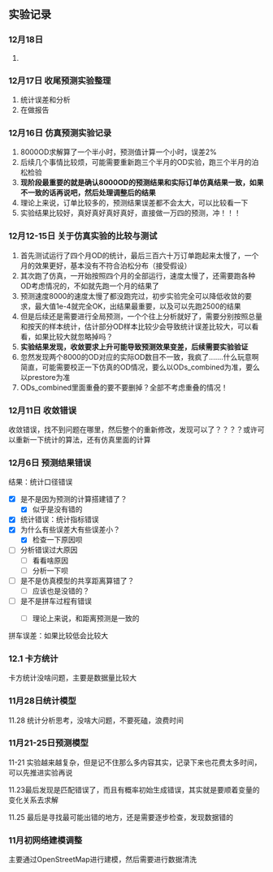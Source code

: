 ## 实验记录

### 12月18日

1. 



### 12月17日 收尾预测实验整理

1. 统计误差和分析
2. 在做报告

### 12月16日 仿真预测实验记录

1. 8000OD求解算了一个半小时，预测值计算一个小时，误差2%
2. 后续几个事情比较烦，可能需要重新跑三个半月的OD实验，跑三个半月的泊松检验
3. **现阶段最重要的就是确认8000OD的预测结果和实际订单仿真结果一致，如果不一致的话再说吧，然后处理调整后的结果**
4. 理论上来说，订单比较多的，预测结果误差都不会太大，可以比较看一下
5. 实验结果比较好，真好真好真好真好，直接做一万四的预测，冲！！！

### 12月12-15日 关于仿真实验的比较与测试

1. 首先测试运行了四个月OD的统计，最后三百六十万订单跑起来太慢了，一个月的效果更好，基本没有不符合泊松分布（接受假设）
2. 其次跑了仿真，一开始按照四个月的全部运行，速度太慢了，还需要跑各种OD考虑情况的，不如就先跑一个月的结果了
3. 预测速度8000的速度太慢了都没跑完过，初步实验完全可以降低收敛的要求，最大值1e-4就完全OK，出结果最重要，以及可以先跑2500的结果
4. 但是后续还是需要进行全局预测，一个个往上分析就好了，需要分别按照总量和按天的样本统计，估计部分OD样本比较少会导致统计误差比较大，可以看看，如果比较大就忽略掉吗？
5. **实验结果发现，收敛要求上升可能导致预测效果变差，后续需要实验验证**
6. 忽然发现两个8000的OD对应的实际OD数目不一致，我疯了.......什么玩意啊简直，可能需要校正一下仿真的OD情况，要么以ODs_combined为准，要么以prestore为准
7. ODs_combined里面重叠的要不要删掉？全部不考虑重叠的情况！





### 12月11日 收敛错误

收敛错误，找不到问题在哪里，然后整个的重新修改，发现可以了？？？？或许可以重新一下统计的算法，还有仿真里面的计算



### 12月6日 预测结果错误

结果：统计口径错误

- [x] 是不是因为预测的计算搭建错了？
  - [x] 似乎是没有错的
- [x] 统计错误：统计指标错误
- [x] 为什么有些误差大有些误差小？
  - [x] 检查一下原因呗
- [ ] 分析错误过大原因
  - [ ] 看看啥原因
  - [ ] 分析一下呗
- [ ] 是不是仿真模型的共享距离算错了？
  - [ ] 应该也是没错的？
- [ ] 是不是拼车过程有错误
  - [ ] 理论上来说，和距离预测是一致的



拼车误差：如果比较低会比较大

### 12.1 卡方统计

卡方统计没啥问题，主要是数据量比较大



### 11月28日统计模型

11.28 统计分析思考，没啥大问题，不要死磕，浪费时间



### 11月21-25日预测模型

11-21 实验越来越复杂，但是记不住那么多内容其实，记录下来也花费太多时间，可以先推进实验再说



11.23最后发现是匹配错误了，而且有概率初始生成错误，其实就是要顺着变量的变化关系去求解



11.25 最后是寻找最可能出错的地方，还是需要逐步检查，发现数据错的



### 11月初网络建模调整

主要通过OpenStreetMap进行建模，然后需要进行数据清洗

### 